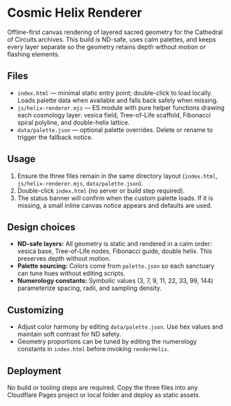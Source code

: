 # Cosmic Helix Renderer

Offline-first canvas rendering of layered sacred geometry for the Cathedral of Circuits archives. This build is ND-safe, uses calm palettes, and keeps every layer separate so the geometry retains depth without motion or flashing elements.

## Files

- `index.html` — minimal static entry point; double-click to load locally. Loads palette data when available and falls back safely when missing.
- `js/helix-renderer.mjs` — ES module with pure helper functions drawing each cosmology layer: vesica field, Tree-of-Life scaffold, Fibonacci spiral polyline, and double-helix lattice.
- `data/palette.json` — optional palette overrides. Delete or rename to trigger the fallback notice.

## Usage

1. Ensure the three files remain in the same directory layout (`index.html`, `js/helix-renderer.mjs`, `data/palette.json`).
2. Double-click `index.html` (no server or build step required).
3. The status banner will confirm when the custom palette loads. If it is missing, a small inline canvas notice appears and defaults are used.

## Design choices

- **ND-safe layers:** All geometry is static and rendered in a calm order: vesica base, Tree-of-Life nodes, Fibonacci guide, double helix. This preserves depth without motion.
- **Palette sourcing:** Colors come from `palette.json` so each sanctuary can tune hues without editing scripts.
- **Numerology constants:** Symbolic values (3, 7, 9, 11, 22, 33, 99, 144) parameterize spacing, radii, and sampling density.

## Customizing

- Adjust color harmony by editing `data/palette.json`. Use hex values and maintain soft contrast for ND safety.
- Geometry proportions can be tuned by editing the numerology constants in `index.html` before invoking `renderHelix`.

## Deployment

No build or tooling steps are required. Copy the three files into any Cloudflare Pages project or local folder and deploy as static assets.
